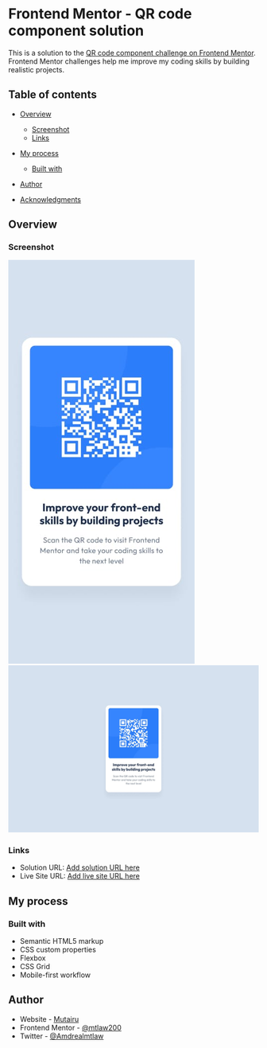 # Frontend Mentor - QR code component solution

This is a solution to the [QR code component challenge on Frontend Mentor](https://www.frontendmentor.io/challenges/qr-code-component-iux_sIO_H). Frontend Mentor challenges help me improve my coding skills by building realistic projects.

## Table of contents

- [Overview](#overview)
  - [Screenshot](#screenshot)
  - [Links](#links)
- [My process](#my-process)

  - [Built with](#built-with)

- [Author](#author)
- [Acknowledgments](#acknowledgments)

## Overview

### Screenshot

![](./design/mobile-design.jpg)
![](./design/desktop-design.jpg)

### Links

- Solution URL: [Add solution URL here](https://your-solution-url.com)
- Live Site URL: [Add live site URL here](https://your-live-site-url.com)

## My process

### Built with

- Semantic HTML5 markup
- CSS custom properties
- Flexbox
- CSS Grid
- Mobile-first workflow

## Author

- Website - [Mutairu](https://mtlaw200.github.io/lawal-Mutairu-official-webpage/)
- Frontend Mentor - [@mtlaw200](https://www.frontendmentor.io/profile/mtLaw200)
- Twitter - [@Amdrealmtlaw](https://twitter.com/Amdrealmtlaw)
